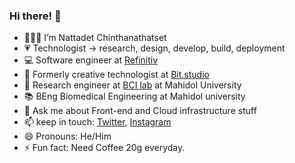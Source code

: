 ### Hi there! 👋

- 👨🏻‍💻 I’m Nattadet Chinthanathatset
- 💗 Technologist -> research, design, develop, build, deployment
- 💻 Software engineer at [Refinitiv](https://www.refinitiv.com/en)
- 🎨 Formerly creative technologist at [Bit.studio](https://bit.studio)
- 🧠 Research engineer at [BCI lab](https://www.facebook.com/bcilabth/) at Mahidol University
- 📚 BEng Biomedical Engineering at Mahidol university
- 💬 Ask me about Front-end and Cloud infrastructure stuff
- 📫 keep in touch: [Twitter](https://twitter.com/nattadetspite), [Instagram](https://www.instagram.com/lwxinm)
- 😄 Pronouns: He/Him
- ⚡ Fun fact: Need Coffee 20g everyday.
